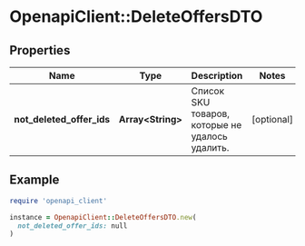 # OpenapiClient::DeleteOffersDTO

## Properties

| Name | Type | Description | Notes |
| ---- | ---- | ----------- | ----- |
| **not_deleted_offer_ids** | **Array&lt;String&gt;** | Список SKU товаров, которые не удалось удалить. | [optional] |

## Example

```ruby
require 'openapi_client'

instance = OpenapiClient::DeleteOffersDTO.new(
  not_deleted_offer_ids: null
)
```

